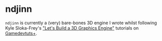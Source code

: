# ndjinn

`ndjinn` is currently a (very) bare-bones 3D engine I wrote whilst following
Kyle Sloka-Frey's ["Let's Build a 3D Graphics Engine"][tut] tutorials on
[Gamedevtuts+][gdtp].

[tut]: http://gamedev.tutsplus.com/series/3d-graphics-engine/ 
[gdtp]: http://gamedev.tutsplus.com/
